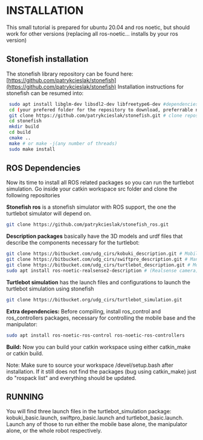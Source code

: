 # INSTALLATION

This small tutorial is prepared for ubuntu 20.04 and ros noetic, but should work for other versions (replacing all ros-noetic... installs by your ros version)

## Stonefish installation

The stonefish library repository can be found here: [https://github.com/patrykcieslak/stonefish](https://github.com/patrykcieslak/stonefish)
Installation instructions for stonefish can be resumed into:

```bash
 sudo apt install libglm-dev libsdl2-dev libfreetype6-dev #dependencies
 cd (your prefered folder for the repository to download, preferrable not inside your catkin workspace)
 git clone https://github.com/patrykcieslak/stonefish.git # clone repository
 cd stonefish
 mkdir build
 cd build
 cmake ..
 make # or make -j(any number of threads)
 sudo make install
```

## ROS Dependencies

Now its time to install all ROS related packages so you can run the turtlebot simulation. Go inside your catkin workspace src folder and clone the following repositories


**Stonefish ros** is a stonefish simulator with ROS support, the one the turtlebot simulator will depend on. 

```bash
git clone https://github.com/patrykcieslak/stonefish_ros.git
```

**Description packages** basically have the 3D models and urdf files that describe the components necessary for the turtlebot:

```bash
git clone https://bitbucket.com/udg_cirs/kobuki_description.git # Mobile base
git clone https://bitbucket.com/udg_cirs/swiftpro_description.git # Manipulator
git clone https://bitbucket.com/udg_cirs/turtlebot_description.git # Mobile base + manipulator (whole robot)
sudo apt install ros-noetic-realsense2-description # (Realsense camera)
```
**Turtlebot simulation** has the launch files and configurations to launch the turtlebot simulation using stonefish
```bash
git clone https://bitbucket.org/udg_cirs/turtlebot_simulation.git
```

**Extra dependencies:** Before compiling, install ros_control and ros_controllers packages, necessary for controlling the mobile base and the manipulator:

```bash
sudo apt install ros-noetic-ros-control ros-noetic-ros-controllers
```

**Build:** Now you can build your catkin workspace using either catkin_make or catkin build.

Note: Make sure to source your workspace /devel/setup.bash after installation. If it still does not find the packages (bug using catkin_make) just do "rospack list" and everything should be updated.

## RUNNING

You will find three launch files in the turtlebot_simulation package: kobuki_basic.launch, swiftpro_basic.launch and turtlebot_basic.launch.
Launch any of those to run either the mobile base alone, the manipulator alone, or the whole robot respectively.


